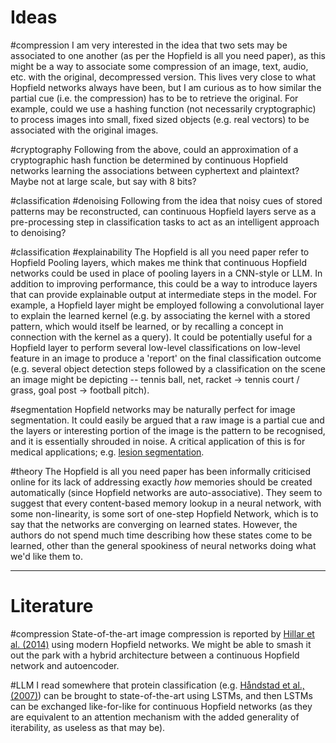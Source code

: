 
# Ideas

#compression 
I am very interested in the idea that two sets may be associated to one another (as per the Hopfield is all you need paper), as this might be a way to associate some compression of an image, text, audio, etc. with the original, decompressed version. This lives very close to what Hopfield networks always have been, but I am curious as to how similar the partial cue (i.e. the compression) has to be to retrieve the original. For example, could we use a hashing function (not necessarily cryptographic) to process images into small, fixed sized objects (e.g. real vectors) to be associated with the original images.

#cryptography 
Following from the above, could an approximation of a cryptographic hash function be determined by continuous Hopfield networks learning the associations between cyphertext and plaintext? Maybe not at large scale, but say with 8 bits?

#classification #denoising
Following from the idea that noisy cues of stored patterns may be reconstructed, can continuous Hopfield layers serve as a pre-processing step in classification tasks to act as an intelligent approach to denoising?

#classification #explainability
The Hopfield is all you need paper refer to Hopfield Pooling layers, which makes me think that continuous Hopfield networks could be used in place of pooling layers in a CNN-style or LLM. In addition to improving performance, this could be a way to introduce layers that can provide explainable output at intermediate steps in the model. For example, a Hopfield layer might be employed following a convolutional layer to explain the learned kernel (e.g. by associating the kernel with a stored pattern, which would itself be learned, or by recalling a concept in connection with the kernel as a query). It could be potentially useful for a Hopfield layer to perform several low-level classifications on low-level feature in an image to produce a 'report' on the final classification outcome (e.g. several object detection steps followed by a classification on the scene an image might be depicting -- tennis ball, net, racket -> tennis court / grass, goal post -> football pitch).

#segmentation
Hopfield networks may be naturally perfect for image segmentation. It could easily be argued that a raw image is a partial cue and the layers or interesting portion of the image is the pattern to be recognised, and it is essentially shrouded in noise. A critical application of this is for medical applications; e.g. [lesion segmentation](https://paperswithcode.com/task/lesion-segmentation).

#theory
The Hopfield is all you need paper has been informally criticised online for its lack of addressing exactly *how* memories should be created automatically (since Hopfield networks are auto-associative). They seem to suggest that every content-based memory lookup in a neural network, with some non-linearity, is some sort of one-step Hopfield Network, which is to say that the networks are converging on learned states. However, the authors do not spend much time describing how these states come to be learned, other than the general spookiness of neural networks doing what we'd like them to.

---

# Literature

#compression
State-of-the-art image compression is reported by [Hillar et al. (2014)](https://redwood.berkeley.edu/wp-content/uploads/2018/01/hillar2014hopfield.pdf) using modern Hopfield networks. We might be able to smash it out the park with a hybrid architecture between a continuous Hopfield network and autoencoder.

#LLM
I read somewhere that protein classification (e.g. [Håndstad et al., (2007)](https://link.springer.com/article/10.1186/1471-2105-8-23)) can be brought to state-of-the-art using LSTMs, and then LSTMs can be exchanged like-for-like for continuous Hopfield networks (as they are equivalent to an attention mechanism with the added generality of iterability, as useless as that may be).

